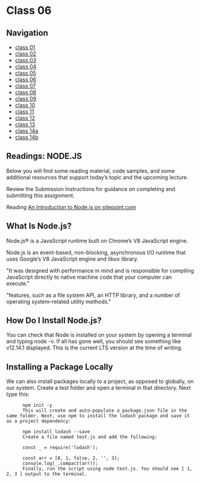 # Class 06

## Navigation ##
 - [class 01](class-01.md)
 - [class 02](class-02.md)
 - [class 03](class-03.md) 
 - [class 04](class-04.md)
 - [class 05](class-05.md)
 - [class 06](class-06.md)
 - [class 07](class-07.md)
 - [class 08](class-08.md)
 - [class 09](class-09.md) 
 - [class 10](class-10.md)
 - [class 11](class-11.md)
 - [class 12](class-12.md)
 - [class 13](class-13.md)
 - [class 14a](class-14a.md)
 - [class 14b](class-14b.md)

## Readings: NODE.JS
Below you will find some reading material, code samples, and some additional resources that support today’s topic and the upcoming lecture.

Review the Submission Instructions for guidance on completing and submitting this assignment.

Reading
[An Introduction to Node.js on sitepoint.com](https://www.sitepoint.com/an-introduction-to-node-js)


## What Is Node.js?

 Node.js® is a JavaScript runtime built on Chrome’s V8 JavaScript engine.

Node.js is an event-based, non-blocking, asynchronous I/O runtime that uses Google’s V8 JavaScript engine and libuv library.

"It was designed with performance in mind and is responsible for compiling JavaScript directly to native machine code that your computer can execute."

"features, such as a file system API, an HTTP library, and a number of operating system–related utility methods."

## How Do I Install Node.js?

You can check that Node is installed on your system by opening a terminal and typing node -v. If all has gone well, you should see something like v12.14.1 displayed. This is the current LTS version at the time of writing.

## Installing a Package Locally
We can also install packages locally to a project, as opposed to globally, on our system. Create a test folder and open a terminal in that directory. Next type this:

          npm init -y
          This will create and auto-populate a package.json file in the same folder. Next, use npm to install the lodash package and save it as a project dependency:

          npm install lodash --save
          Create a file named test.js and add the following:

          const _ = require('lodash');

          const arr = [0, 1, false, 2, '', 3];
          console.log(_.compact(arr));
          Finally, run the script using node test.js. You should see [ 1, 2, 3 ] output to the terminal.


